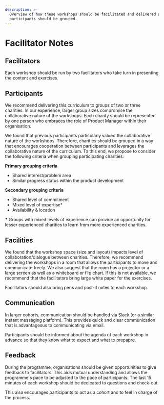 ```yaml
---
description: >-
  Overview of how these workshops should be facilitated and delivered and how
  participants should be grouped.
---
```


# Facilitator Notes

## Facilitators

Each workshop should be run by two facilitators who take turn in presenting the content and exercises.

## Participants

We recommend delivering this curriculum to groups of two or three charities. In our experience, larger group sizes compromise the collaborative nature of the workshops. Each charity should be represented by one person who embraces the role of Product Manager within their organisation.

We found that previous participants particularly valued the collaborative nature of the workshops. Therefore, charities should be grouped in a way that encourages cooperation between participants and leverages the collaborative nature of the curriculum. To this end, we propose to consider the following criteria when grouping participating charities:

**Primary grouping criteria**

* Shared interest/problem area
* Similar progress status within the product development

**Secondary grouping criteria**

* Shared level of commitment
* Mixed level of expertise\*
* Availability & location

**\*** Groups with mixed levels of experience can provide an opportunity for lesser experienced charities to learn from more experienced charities.

## Facilities

We found that the workshop space \(size and layout\) impacts level of collaboration/dialogue between charities. Therefore, we recommend delivering the workshops in a room that allows the participants to move and communicate freely. We also suggest that the room has a projector or a large screen as well as a whiteboard or flip chart. If this is not available, we recommend that the facilitators bring large white paper for the exercises.

Facilitators should also bring pens and post-it notes to each workshop.

## **Communication**

In larger cohorts, communication should be handled via Slack \(or a similar instant messaging platform\). This provides quick and clear communication that is advantageous to communicating via email.

Participants should be informed about the agenda of each workshop in advance so that they know what to expect and what to prepapre.

## Feedback

During the programme, organisations should be given opportunities to give feedback to facilitators. This aids mutual understanding and allows the programme's pace to be adjusted to the pace of participants. The last 15 minutes of each workshop should be dedicated to questions and check-out.

This also encourages participants to act as a cohort and to feel in charge of the process.

